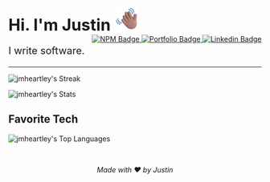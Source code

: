 <div style="font-size: 2rem; font-weight: bold;">
    Hi. I'm Justin
    <img src="img/waving hand.png" style="height: 3rem;">
</div>
    <div style="float: right;">
        <a href="https://www.npmjs.com/~jmheartley" target="_blank">
            <img src="https://img.shields.io/badge/-Packages-%23CB3737?style=flat&logo=npm" alt="NPM Badge">
        </a>
        <a href="https://justinsportfol.io/" target="_blank">
            <img src="https://img.shields.io/badge/-%20Portfolio%20Site-1A8893?style=flat&logo=codereview" alt="Portfolio Badge">
        </a>
        <a href="https://www.linkedin.com/in/jmheartley/" target="_blank">
            <img src="https://img.shields.io/badge/-%20Let's%20Connect-0072b1?style=flat&logo=linkedin" alt="Linkedin Badge">
        </a>
    </div>
    <p style="font-size: 1.25rem;">
        I write software.
    </p>
<hr>

![jmheartley's Streak](https://github-readme-streak-stats.herokuapp.com/?user=jmheartley&theme=vue-dark&hide_border=true)

![jmheartley's Stats](https://github-readme-stats.vercel.app/api?username=jmheartley&theme=vue-dark&show_icons=true&hide_border=true&count_private=true)


## Favorite Tech

![jmheartley's Top Languages](https://github-readme-stats.vercel.app/api/top-langs/?username=jmheartley&theme=vue-dark&show_icons=true&hide_border=true&layout=compact)

<div align="center" style="font-style: italic;">
    <br>
    <p>Made with ❤️ by Justin</p>
</div>

<!--
**JMHeartley/JMHeartley** is a ✨ _special_ ✨ repository because its `README.md` (this file) appears on your GitHub profile.

Here are some ideas to get you started:

- 🔭 I’m currently working on ...
- 🌱 I’m currently learning ...
- 👯 I’m looking to collaborate on ...
- 🤔 I’m looking for help with ...
- 💬 Ask me about ...
- 📫 How to reach me: ...
- 😄 Pronouns: ...
- ⚡ Fun fact: ...
-->
